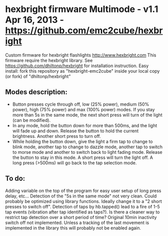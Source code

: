 hexbright firmware Multimode - v1.1  Apr 16, 2013 - https://github.com/emc2cube/hexbright
=========

Custom firmware for hexbright flashlights http://www.hexbright.com 
This firmware require the hexbright library. See https://github.com/dhiltonp/hexbright for installation instruction.
Easy install: fork this repository as "hexbright-emc2cube" inside your local copy (or fork) of "dhiltonp/hexbright"

Modes description:
------------------
- Button presses cycle through off, low (25% power), medium (50% power), high (75% power) and max (100% power) modes. If you stay more than 5s in the same mode, the next short press will turn of the light (can be modified).
- In any mode, hold the button down for more than 500ms, and the light will fade up and down. Release the button to hold the current brightness. Another short press to turn off.
- While holding the button down, give the light a firm tap to change to blink mode, another tap to change to dazzle mode, another tap to switch to morse mode and another to switch back to light fading mode. Release the button to stay in this mode. A short press will turn the light off. A long press (>500ms) will go back to the tap selection mode.

To do:
------
Adding variable on the top of the program for easy user setup of long press delay, etc...
Detection of the "5s in the same mode" not very clean. Could probably be optimized using library functions. Ideally change it to a "2 short presses to switch off".
Detection of taps by hb.tapped() lead to a fire of 1-5 tap events (vibration after tap identified as taps?). Is there a cleaner way to restrict tap detection over a short period of time? 
Original 10min inactivity switch off not implemented. Unless a tracking of the last movement is implemented in the library this will probably not be enabled again.
